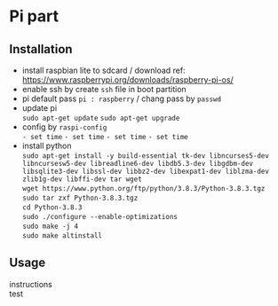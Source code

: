
# Pi part

## Installation

- install raspbian lite to sdcard / download ref: https://www.raspberrypi.org/downloads/raspberry-pi-os/
- enable ssh by create `ssh` file in boot partition
- pi default pass `pi : raspberry` / chang pass by `passwd`
- update pi </br>
`sudo apt-get update`
`sudo apt-get upgrade`
- config by `raspi-config` </br>
`- set time`
`- set time`
`- set time`
`- set time`
- install python </br>
`sudo apt-get install -y build-essential tk-dev libncurses5-dev libncursesw5-dev libreadline6-dev libdb5.3-dev libgdbm-dev libsqlite3-dev libssl-dev libbz2-dev libexpat1-dev liblzma-dev zlib1g-dev libffi-dev tar wget` </br>
`wget https://www.python.org/ftp/python/3.8.3/Python-3.8.3.tgz` </br>
`sudo tar zxf Python-3.8.3.tgz` </br>
`cd Python-3.8.3` </br>
`sudo ./configure --enable-optimizations` </br>
`sudo make -j 4` </br>
`sudo make altinstall` </br>

## Usage

instructions </br>test
